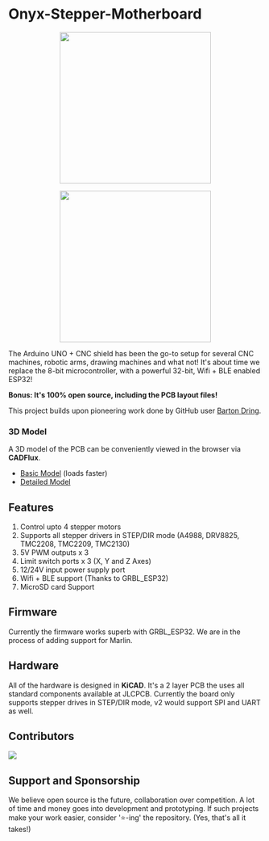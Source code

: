 # Onyx-Stepper-Motherboard

<p align="center">
<img src="https://raw.githubusercontent.com/CuriousMotor/Onyx-Stepper-Motherboard/main/Pictures/onyx_front_render.PNG" width="300" >
</p>
<p align="center">
<img src="https://raw.githubusercontent.com/CuriousMotor/Onyx-Stepper-Motherboard/main/Pictures/Onyx_prototype.jpg" width="300" >
</p>

The Arduino UNO + CNC shield has been the go-to setup for several CNC machines, robotic arms, drawing machines and what not! It's about time we replace the 8-bit microcontroller, with a powerful 32-bit, Wifi + BLE enabled ESP32!

**Bonus: It's 100% open source, including the PCB layout files!**

This project builds upon pioneering work done by GitHub user [Barton Dring](https://github.com/bdring).

### 3D Model
A 3D model of the PCB can be conveniently viewed in the browser via **CADFlux**.
 - [Basic Model](https://www.cadflux.com/viewer?modelFile=experimental/users/siddharth_kothari/Onyx_PCB_Light.step) (loads faster)
 - [Detailed Model](https://www.cadflux.com/viewer?modelFile=experimental/users/siddharth_kothari/Onyx_PCB.step)


## Features

1. Control upto 4 stepper motors
2. Supports all stepper drivers in STEP/DIR mode (A4988, DRV8825, TMC2208, TMC2209, TMC2130)
3. 5V PWM outputs x 3
4. Limit switch ports x 3 (X, Y and Z Axes)
5. 12/24V input power supply port
6. Wifi + BLE support (Thanks to GRBL_ESP32)
7. MicroSD card Support

## Firmware

Currently the firmware works superb with GRBL_ESP32. We are in the process of adding support for Marlin.

## Hardware

All of the hardware is designed in **KiCAD**. It's a 2 layer PCB the uses all standard components available at JLCPCB. Currently the board only supports stepper drives in STEP/DIR mode, v2 would support SPI and UART as well.

## Contributors

<a href="https://github.com/CuriousMotor/Onyx-Stepper-Motherboard/graphs/contributors">
  <img src="https://contrib.rocks/image?repo=CuriousMotor/Onyx-Stepper-Motherboard" />
</a>

## Support and Sponsorship
We believe open source is the future, collaboration over competition. A lot of time and money goes into development and prototyping. If such projects make your work easier, consider '⭐-ing' the repository. (Yes, that's all it takes!)
